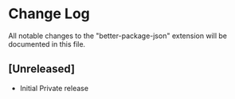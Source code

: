 # Change Log

All notable changes to the "better-package-json" extension will be documented in this file.

## [Unreleased]

- Initial Private release
